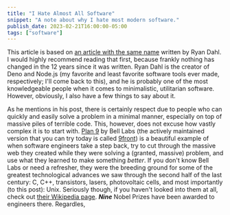 ```yaml
---
title: "I Hate Almost All Software"
snippet: "A note about why I hate most modern software."
publish_date: 2023-02-21T16:00:00-05:00
tags: ["software"]
---
```


This article is based on [an article with the same name](https://tinyclouds.org/rant) written by Ryan Dahl. I would highly recommend reading that first, because frankly nothing has changed in the 12 years since it was written. Ryan Dahl is the creator of Deno and Node.js (my favorite and least favorite software tools ever made, respectively; I'll come back to this), and he is probably one of the most knowledgeable people when it comes to minimalistic, utilitarian software. However, obviously, I also have a few things to say about it.

As he mentions in his post, there is certainly respect due to people who can quickly and easily solve a problem in a minimal manner, especially on top of massive piles of terrible code. This, however, does not excuse how vastly complex it is to start with. [Plan 9](https://9p.io/plan9/) by Bell Labs (the actively maintained version that you can try today is called [9front](https://9front.org/)) is a beautiful example of when software engineers take a step back, try to cut through the massive web they created while they were solving a (granted, massive) problem, and use what they learned to make something *better*. If you don't know Bell Labs or need a refresher, they were the breeding ground for some of the greatest technological advances we saw through the second half of the last century: C, C++, transistors, lasers, photovoltaic cells, and most importantly (to this post): Unix. Seriously though, if you haven't looked into them at all, check out [their Wikipedia page](https://en.wikipedia.org/wiki/Bell_Labs). ***Nine*** Nobel Prizes have been awarded to engineers there. Regardles,